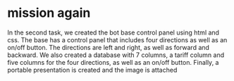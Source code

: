 # mission again
In the second task, we created the bot base control panel using html and css. The base has a control panel that includes four directions as well as an on/off button. The directions are left and right, as well as forward and backward. We also created a database with 7 columns, a tariff column and five columns for the four directions, as well as an on/off button. Finally, a portable presentation is created and the image is attached
